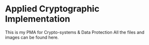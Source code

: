# Applied Cryptographic Implementation
This is my PMA for Crypto-systems &amp; Data Protection
All the files and images can be found here.
